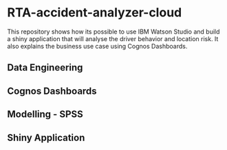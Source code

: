 # RTA-accident-analyzer-cloud
This repository shows how its possible to use IBM Watson Studio and build a shiny application that will analyse the driver behavior and location risk. It also explains the business use case using Cognos Dashboards. 

## Data Engineering 

## Cognos Dashboards

## Modelling - SPSS 

## Shiny Application
